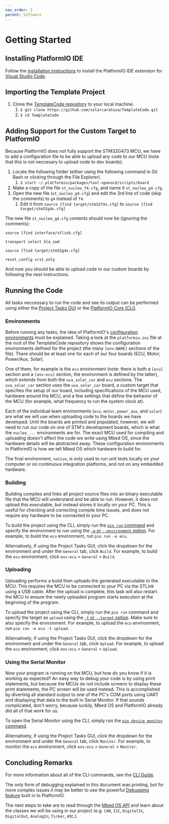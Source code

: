 ```yaml
---
nav_order: 2
parent: Software
---
```


# Getting Started

## Installing PlatformIO IDE
Follow the [installation instructions](https://platformio.org/install/ide?install=vscode) to install the PlatformIO IDE extension for [Visual Studio Code](https://code.visualstudio.com).

## Importing the Template Project

1. Clone the [TemplateCode repository](https://github.com/solarcaratuva/TemplateCode) to your local machine.
    1. `$ git clone https://github.com/solarcaratuva/TemplateCode.git`
    1. `$ cd TemplateCode`

## Adding Support for the Custom Target to PlatformIO

Because PlatformIO does not fully support the STM32G473 MCU, we have to add a configuration file to be able to upload any code to our MCU (note that this is not neccesary to upload code to dev boards):

1. Locate the following folder (either using the following command in Git Bash or clicking through the File Explorer).
    1. `$ start ~/.platformio/packages/tool-openocd/scripts/board`
1. Make a copy of the file `st_nucleo_f4.cfg`, and name it `st_nucleo_g4.cfg`.
1. Open the new file (`st_nucleo_g4.cfg`) and edit the 3rd line of code (skip the comments) to `g4` instead of `f4`.
    1. Edit it from `source [find target/stm32f4x.cfg]` to `source [find target/stm32g4x.cfg]`

The new file `st_nucleo_g4.cfg` contents should now be (ignoring the comments):

```
source [find interface/stlink.cfg]

transport select hla_swd

source [find target/stm32g4x.cfg]

reset_config srst_only
```

And now you should be able to upload code to our custom boards by following the nest instructions.

## Running the Code

All tasks neccessary to run the code and see its output can be performed using either the [Project Tasks GUI](https://docs.platformio.org/en/latest/integration/ide/vscode.html#project-tasks) or the [PlatformIO Core (CLI)](https://docs.platformio.org/en/latest/integration/ide/vscode.html#platformio-core-cli).

### Environments

Before running any tasks, the idea of PlatformIO's [configuration environments](https://docs.platformio.org/en/latest/projectconf/section_env.html) must be explained. Taking a look at the `platformio.ini` file at the root of the TemplateCode repository shows the configuration environments defined for the project (the many `[env:NAME]` sections of the file). There should be at least one for each of our four boards (ECU, Motor, Power/Aux, Solar).

One of them, for example is the `ecu` environment (note: there is both a `[ecu]` section and a `[env:ecu]` section, the environment is defined by the latter), which extends from both the `uva_solar_car` and `ecu` sections. The `uva_solar_car` section uses the `uva_solar_car` board, a custom target that specifies the setup of our board, including specifications of the MCU used, hardware around the MCU, and a few settings that define the behavior of the MCU (for example, what frequency to run the system clock at).

Each of the individual team environments (`ecu`, `motor`, `power_aux`, and `solar`) are what we will use when uploading code to the boards we have developed. Until the boards are printed and populated, however, we will need to run our code on one of STM's development boards, which is what the `nucleo_...` environments are for. The exact MCU used for compiling and uploading doesn't affect the code we write using Mbed OS, since the hardware details will be abstracted away. These configuration environments in PlatformIO is how we tell Mbed OS which hardware to build for.

The final environment, `native`, is only used to run unit tests locally on your computer or on continuous integration platforms, and not on any embedded hardware.

### Building

Building compiles and links all project source files into an binary executable file that the MCU will understand and be able to run. However, it does not upload this executable, but instead stores it locally on your PC. This is useful for checking and correcting compile time issues, and does not require any hardware to be connected to your PC.

To build the project using the CLI, simply run the [`pio run` command](https://docs.platformio.org/en/latest/core/userguide/cmd_run.html) and specify the environment to run using the [`-e` or `--environment` option](https://docs.platformio.org/en/latest/core/userguide/cmd_run.html#cmdoption-pio-run-e). For example, to build the `ecu` environment, run `pio run -e ecu`.

Alternatively, if using the Project Tasks GUI, click the dropdown for the environment and under the `General` tab, click `Build`. For example, to build the `ecu` environment, click `env:ecu` > `General` > `Build`.

### Uploading

Uploading performs a build then uploads the generated executable to the MCU. This requires the MCU to be connected to your PC via the STLink using a USB cable. After the upload is complete, this task will also restart the MCU to ensure the newly uploaded program starts execution at the beginning of the program.

To upload the project using the CLI, simply run the `pio run` command and specify the target as `upload` using the [`-t` or `--target` option](https://docs.platformio.org/en/latest/core/userguide/cmd_run.html#cmdoption-pio-run-t). Make sure to also specify the environment. For example, to upload the `ecu` environment, run `pio run -e ecu -t upload`.

Alternatively, if using the Project Tasks GUI, click the dropdown for the environment and under the `General` tab, click `Upload`. For example, to upload the `ecu` environment, click `env:ecu` > `General` > `Upload`.

### Using the Serial Monitor

Now your program is running on the MCU, but how do you know if it is working as expected? An easy way to debug your code is by using print statements, but because the MCUs do not include screens to display these print statements, the PC screen will be used instead. This is accomplished by diverting all standard output to one of the PC's COM ports using UART and displaying that data to the built in Serial Monitor. If that sounds complicated, don't worry, because luckily, Mbed OS and PlatformIO already did all of that work for us.

To open the Serial Monitor using the CLI, simply run the [`pio device monitor` command](https://docs.platformio.org/en/latest/core/userguide/device/cmd_monitor.html).

Alternatively, if using the Project Tasks GUI, click the dropdown for the environment and under the `General` tab, click `Monitor`. For example, to monitor the `ecu` environment, click `env:ecu` > `General` > `Monitor`.

## Concluding Remarks

For more information about all of the CLI commands, see the [CLI Guide](https://docs.platformio.org/en/latest/core/userguide/index.html).

The only form of debugging explained in this document was printing, but for more complex issues it may be better to use the powerful [Debugging feature](https://docs.platformio.org/en/latest/integration/ide/vscode.html#debugging) built in to PlatformIO.

The next steps to take are to read through the [Mbed OS API](https://os.mbed.com/docs/mbed-os/latest/apis/index.html) and learn about the classes we will be using in our project (e.g. `CAN`, `I2C`, `DigitalIn`, `DigitalOut`, `AnalogIn`, `Ticker`, etc.).
